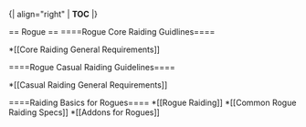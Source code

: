 {| align="right"
  | __TOC__
  |}

== Rogue ==
====Rogue Core Raiding Guidlines====

*[[Core Raiding General Requirements]]


====Rogue Casual Raiding Guidelines====

*[[Casual Raiding General Requirements]]


====Raiding Basics for Rogues====
*[[Rogue Raiding]]
*[[Common Rogue Raiding Specs]]
*[[Addons for Rogues]]